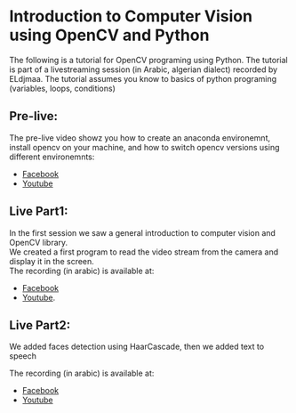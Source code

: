 # Introduction to Computer Vision using OpenCV and Python

The following is a tutorial for OpenCV programing using Python.
The tutorial is part of a livestreaming session (in Arabic, algerian dialect) recorded by ELdjmaa. 
The tutorial assumes you know to basics of python programing (variables, loops, conditions)

## Pre-live: 

The pre-live video showz you how to create an anaconda environemnt, install opencv on your machine, and how to switch opencv versions using different environemnts:
- [Facebook](https://facebook.com/eldjmaa/videos/2913280648700379)
- [Youtube](https://youtube.com/watch?v=6fMjMei7fCM)

## Live Part1: 

In the first session we saw a general introduction to computer vision and OpenCV library.<br />
We created a first program to read the video stream from the camera and display it in the screen.<br />
The recording (in arabic) is available at:
- [Facebook](https://facebook.com/eldjmaa/videos/2390176714557133)
- [Youtube](https://youtube.com/watch?v=MYJvJLctUMU). 

## Live Part2: 

We added faces detection using HaarCascade, then we added text to speech  

The recording (in arabic) is available at: 
- [Facebook](https://facebook.com/eldjmaa/videos/531787320973273) 
- [Youtube](https://youtube.com/watch?v=dJwOCKMEcZ8)

